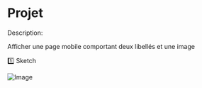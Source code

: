 # Projet

Description:

Afficher une page mobile comportant deux libellés et une image

:one: Sketch

![Image](image/sketch.jpeg)

